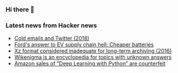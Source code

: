 ### Hi there 👋

<!--
**arashid-sh/arashid-sh** is a ✨ _special_ ✨ repository because its `README.md` (this file) appears on your GitHub profile.

Here are some ideas to get you started:

- 🔭 I’m currently working on ...
- 🌱 I’m currently learning ...
- 👯 I’m looking to collaborate on ...
- 🤔 I’m looking for help with ...
- 💬 Ask me about ...
- 📫 How to reach me: ...
- 😄 Pronouns: ...
- ⚡ Fun fact: ...
-->

### Latest news from Hacker news
<!-- BLOG-POST-LIST:START -->
- [Cold emails and Twitter &lpar;2018&rpar;](https://guzey.com/personal/what-should-you-do-with-your-life/)
- [Ford&#39;s answer to EV supply chain hell: Cheaper batteries](https://www.axios.com/2022/07/22/ford-lithium-iron-phosphate-batteries)
- [Xz format considered inadequate for long-term archiving &lpar;2016&rpar;](https://www.nongnu.org/lzip/xz_inadequate.html)
- [Wikenigma is an encyclopedia for topics with unknown answers](https://wikenigma.org.uk/)
- [Amazon sales of “Deep Learning with Python” are counterfeit](https://twitter.com/fchollet/status/1550930876183166976)
<!-- BLOG-POST-LIST:END -->
